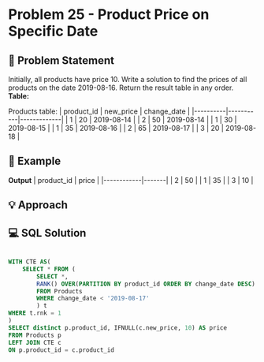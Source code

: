 # Problem 25 - Product Price on Specific Date

## 📄 Problem Statement
Initially, all products have price 10.
Write a solution to find the prices of all products on the date 2019-08-16. Return the result table in any order. 
**Table:** 

Products table:
| product_id | new_price | change_date |
|----------|-----------|-------------|
| 1          | 20        | 2019-08-14  |
| 2          | 50        | 2019-08-14  |
| 1          | 30        | 2019-08-15  |
| 1          | 35        | 2019-08-16  |
| 2          | 65        | 2019-08-17  |
| 3          | 20        | 2019-08-18  |


## 🧪 Example

**Output**
| product_id | price |
|------------|-------|
| 2          | 50    |
| 1          | 35    |
| 3          | 10    |


## 💡 Approach


## 💻 SQL Solution

```sql

WITH CTE AS(
    SELECT * FROM (
        SELECT *,
        RANK() OVER(PARTITION BY product_id ORDER BY change_date DESC) AS rnk
        FROM Products 
        WHERE change_date < '2019-08-17'
        ) t 
WHERE t.rnk = 1
)
SELECT distinct p.product_id, IFNULL(c.new_price, 10) AS price 
FROM Products p
LEFT JOIN CTE c
ON p.product_id = c.product_id

